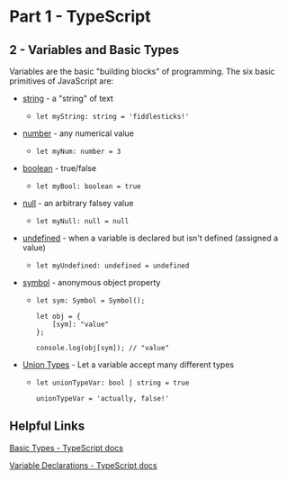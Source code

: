 # Part 1 - TypeScript
## 2 - Variables and Basic Types

Variables are the basic "building blocks" of programming. The six basic primitives of JavaScript are:
* [string](https://developer.mozilla.org/en-US/docs/Glossary/string) - a "string" of text
    * `let myString: string = 'fiddlesticks!'`

* [number](https://developer.mozilla.org/en-US/docs/Glossary/number) - any numerical value
    * `let myNum: number = 3`

* [boolean](https://developer.mozilla.org/en-US/docs/Glossary/boolean) - true/false
    * `let myBool: boolean = true`

* [null](https://developer.mozilla.org/en-US/docs/Glossary/null) - an arbitrary falsey value
    * `let myNull: null = null`

* [undefined](https://developer.mozilla.org/en-US/docs/Glossary/undefined) - when a variable is declared but isn't defined (assigned a value)
    * `let myUndefined: undefined = undefined`

* [symbol](https://www.typescriptlang.org/docs/handbook/symbols.html) -  anonymous object property

    *   ```
        let sym: Symbol = Symbol();

        let obj = {
            [sym]: "value"
        };

        console.log(obj[sym]); // "value"
        ```
* [Union Types](https://www.typescriptlang.org/docs/handbook/advanced-types.html#union-types) - Let a variable accept many different types
    *   ```
        let unionTypeVar: bool | string = true

        unionTypeVar = 'actually, false!'
        ```
## Helpful Links

[Basic Types -  TypeScript docs](https://www.typescriptlang.org/docs/handbook/basic-types.html)

[Variable Declarations -  TypeScript docs](https://www.typescriptlang.org/docs/handbook/variable-declarations.html)